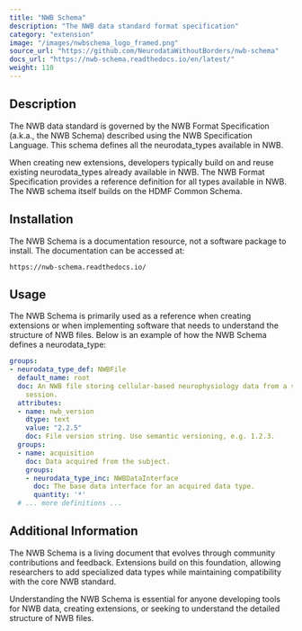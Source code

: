 ```yaml
---
title: "NWB Schema"
description: "The NWB data standard format specification"
category: "extension"
image: "/images/nwbschema_logo_framed.png"
source_url: "https://github.com/NeurodataWithoutBorders/nwb-schema"
docs_url: "https://nwb-schema.readthedocs.io/en/latest/"
weight: 110
---
```


## Description

The NWB data standard is governed by the NWB Format Specification (a.k.a., the NWB Schema) described using the NWB Specification Language. This schema defines all the neurodata_types available in NWB.

When creating new extensions, developers typically build on and reuse existing neurodata_types already available in NWB. The NWB Format Specification provides a reference definition for all types available in NWB. The NWB schema itself builds on the HDMF Common Schema.

## Installation

The NWB Schema is a documentation resource, not a software package to install. The documentation can be accessed at:

```
https://nwb-schema.readthedocs.io/
```

## Usage

The NWB Schema is primarily used as a reference when creating extensions or when implementing software that needs to understand the structure of NWB files. Below is an example of how the NWB Schema defines a neurodata_type:

```yaml
groups:
- neurodata_type_def: NWBFile
  default_name: root
  doc: An NWB file storing cellular-based neurophysiology data from a single
    session.
  attributes:
  - name: nwb_version
    dtype: text
    value: "2.2.5"
    doc: File version string. Use semantic versioning, e.g. 1.2.3.
  groups:
  - name: acquisition
    doc: Data acquired from the subject.
    groups:
    - neurodata_type_inc: NWBDataInterface
      doc: The base data interface for an acquired data type.
      quantity: '*'
  # ... more definitions ...
```

## Additional Information

The NWB Schema is a living document that evolves through community contributions and feedback. Extensions build on this foundation, allowing researchers to add specialized data types while maintaining compatibility with the core NWB standard.

Understanding the NWB Schema is essential for anyone developing tools for NWB data, creating extensions, or seeking to understand the detailed structure of NWB files.
